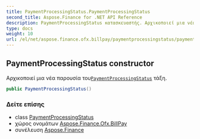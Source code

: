 ```yaml
---
title: PaymentProcessingStatus.PaymentProcessingStatus
second_title: Aspose.Finance for .NET API Reference
description: PaymentProcessingStatus κατασκευαστής. Αρχικοποιεί μια νέα παρουσία τουPaymentProcessingStatus τάξη.
type: docs
weight: 10
url: /el/net/aspose.finance.ofx.billpay/paymentprocessingstatus/paymentprocessingstatus/
---
```

## PaymentProcessingStatus constructor

Αρχικοποιεί μια νέα παρουσία του[`PaymentProcessingStatus`](../) τάξη.

```csharp
public PaymentProcessingStatus()
```

### Δείτε επίσης

* class [PaymentProcessingStatus](../)
* χώρος ονομάτων [Aspose.Finance.Ofx.BillPay](../../paymentprocessingstatus/)
* συνέλευση [Aspose.Finance](../../../)


